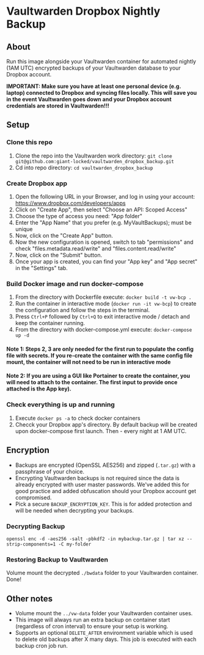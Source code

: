 # Vaultwarden Dropbox Nightly Backup

## About
Run this image alongside your Vaultwarden container for automated nightly (1AM UTC) encrypted backups of your Vaultwarden database to your Dropbox account.

**IMPORTANT: Make sure you have at least one personal device (e.g. laptop) connected to Dropbox and syncing files locally. This will save you in the event Vaultwarden goes down and your Dropbox account credentials are stored in Vaultwarden!!!**

## Setup

### Clone this repo
1. Clone the repo into the Vaultwarden work directory: `git clone git@github.com:giant-locked/vaultwarden_dropbox_backup.git`
2. Cd into repo directory: `cd vaultwarden_dropbox_backup`

### Create Dropbox app
1. Open the following URL in your Browser, and log in using your account: https://www.dropbox.com/developers/apps
2. Click on "Create App", then select "Choose an API: Scoped Access"
3. Choose the type of access you need: "App folder"
4. Enter the "App Name" that you prefer (e.g. MyVaultBackups); must be unique
5. Now, click on the "Create App" button.
6. Now the new configuration is opened, switch to tab "permissions" and check "files.metadata.read/write" and "files.content.read/write"
7. Now, click on the "Submit" button.
8. Once your app is created, you can find your "App key" and "App secret" in the "Settings" tab.

### Build Docker image and run docker-compose
1. From the directory with Dockerfile execute: `docker build -t vw-bcp .`
2. Run the container in interactive mode (`docker run -it vw-bcp`) to create the configuration and follow the steps in the terminal. 
3. Press `Ctrl+P` followed by `Ctrl+Q` to exit interactive mode / detach and keep the container running.
4. From the directory with docker-compose.yml execute: `docker-compose up -d`
#### Note 1: Steps 2, 3 are only needed for the first run to populate the config file with secrets. If you re-create the container with the same config file mount, the container will not need to be run in interactive mode
#### Note 2: If you are using a GUI like Portainer to create the container, you will need to attach to the container. The first input to provide once attached is the App key).

### Check everything is up and running
1. Execute `docker ps -a` to check docker containers
2. Checck your Dropbox app's directory. By default backup will be created upon docker-compose first launch. Then - every night at 1 AM UTC.

## Encryption

- Backups are encrypted (OpenSSL AES256) and zipped (`.tar.gz`) with a passphrase of your choice.
- Encrypting Vaultwarden backups is not required since the data is already encrypted with user master passwords. We've added this for good practice and added obfuscation should your Dropbox account get compromised.
- Pick a secure `BACKUP_ENCRYPTION_KEY`. This is for added protection and will be needed when decrypting your backups.


### Decrypting Backup
`openssl enc -d -aes256 -salt -pbkdf2 -in mybackup.tar.gz | tar xz --strip-components=1 -C my-folder`

### Restoring Backup to Vaultwarden
Volume mount the decrypted `./bwdata` folder to your Vaultwarden container. Done!

## Other notes
- Volume mount the `../vw-data` folder your Vaultwarden container uses.
- This image will always run an extra backup on container start (regardless of cron interval) to ensure your setup is working.
- Supports an optional `DELETE_AFTER` environment variable which is used to delete old backups after X many days. This job is executed with each backup cron job run.
